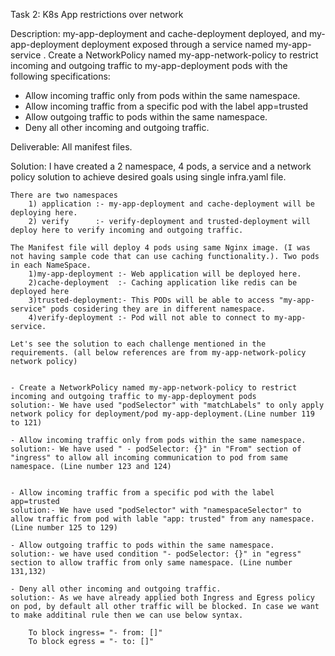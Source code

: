 Task 2: K8s App restrictions over network

Description:
my-app-deployment and cache-deployment deployed, and my-app-deployment deployment exposed through a service named my-app-service . Create a NetworkPolicy named my-app-network-policy to restrict incoming and outgoing traffic to my-app-deployment pods with the following specifications:
- Allow incoming traffic only from pods within the same namespace.
- Allow incoming traffic from a specific pod with the label app=trusted
- Allow outgoing traffic to pods within the same namespace.
- Deny all other incoming and outgoing traffic.

Deliverable: All manifest files.


Solution:
    I have created a 2 namespace, 4 pods, a service and a network policy solution to achieve desired goals using single infra.yaml file.

    There are two namespaces 
        1) application :- my-app-deployment and cache-deployment will be deploying here.
        2) verify      :- verify-deployment and trusted-deployment will deploy here to verify incoming and outgoing traffic.
    
    The Manifest file will deploy 4 pods using same Nginx image. (I was not having sample code that can use caching functionality.). Two pods in each NameSpace.
        1)my-app-deployment :- Web application will be deployed here. 
        2)cache-deployment  :- Caching application like redis can be deployed here
        3)trusted-deployment:- This PODs will be able to access "my-app-service" pods cosidering they are in different namespace.
        4)verify-deployment :- Pod will not able to connect to my-app-service.

    Let's see the solution to each challenge mentioned in the requirements. (all below references are from my-app-network-policy network policy)


    - Create a NetworkPolicy named my-app-network-policy to restrict incoming and outgoing traffic to my-app-deployment pods
    solution:- We have used "podSelector" with "matchLabels" to only apply network policy for deployment/pod my-app-deployment.(Line number 119 to 121)

    - Allow incoming traffic only from pods within the same namespace.
    solution:- We have used " - podSelector: {}" in "From" section of "ingress" to allow all incoming communication to pod from same namespace. (Line number 123 and 124)


    - Allow incoming traffic from a specific pod with the label app=trusted
    solution:- We have used "podSelector" with "namespaceSelector" to allow traffic from pod with lable "app: trusted" from any namespace. (Line number 125 to 129)

    - Allow outgoing traffic to pods within the same namespace.
    solution:- we have used condition "- podSelector: {}" in "egress" section to allow traffic from only same namespace. (Line number 131,132)

    - Deny all other incoming and outgoing traffic.
    solution:- As we have already applied both Ingress and Egress policy on pod, by default all other traffic will be blocked. In case we want to make additinal rule then we can use below syntax. 

        To block ingress= "- from: []"
        To block egress = "- to: []"



